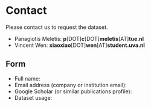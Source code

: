 # Contact

Please contact us to request the dataset.

* Panagiotis Meletis: **p**[DOT]**c**[DOT]**meletis**[AT]**tue.nl**
* Vincent Wen: **xiaoxiao**[DOT]**wen**[AT]**student.uva.nl**

## Form

* Full name:
* Email address (company or institution email):
* Google Scholar (or similar publications profile):
* Dataset usage:
